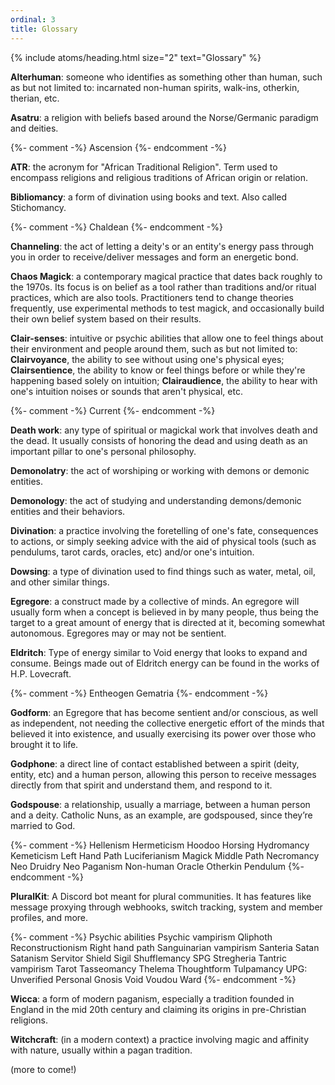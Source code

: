 ```yaml
---
ordinal: 3
title: Glossary
---
```


{% include atoms/heading.html size="2" text="Glossary" %} 

**Alterhuman**: someone who identifies as something other than human, such as but not limited to: incarnated non-human spirits, walk-ins, otherkin, therian, etc.

**Asatru**: a religion with beliefs based around the Norse/Germanic paradigm and deities.

{%- comment -%}
Ascension
{%- endcomment -%}

**ATR**: the acronym for "African Traditional Religion". Term used to encompass religions and religious traditions of African origin or relation.

**Bibliomancy**: a form of divination using books and text. Also called Stichomancy.

{%- comment -%}
Chaldean
{%- endcomment -%}

**Channeling**: the act of letting a deity's or an entity's energy pass through you in order to receive/deliver messages and form an energetic bond.

**Chaos Magick**: a contemporary magical practice that dates back roughly to the 1970s. Its focus is on belief as a tool rather than traditions and/or ritual practices, which are also tools. Practitioners tend to change theories frequently, use experimental methods to test magick, and occasionally build their own belief system based on their results.

**Clair-senses**: intuitive or psychic abilities that allow one to feel things about their environment and people around them, such as but not limited to: **Clairvoyance**, the ability to see without using one's physical eyes; **Clairsentience**, the ability to know or feel things before or while they're happening based solely on intuition; **Clairaudience**, the ability to hear with one's intuition noises or sounds that aren't physical, etc.

{%- comment -%}
Current
{%- endcomment -%}

**Death work**: any type of spiritual or magickal work that involves death and the dead. It usually consists of honoring the dead and using death as an important pillar to one's personal philosophy. 

**Demonolatry**: the act of worshiping or working with demons or demonic entities.

**Demonology**: the act of studying and understanding demons/demonic entities and their behaviors.

**Divination**: a practice involving the foretelling of one's fate, consequences to actions, or simply seeking advice with the aid of physical tools (such as pendulums, tarot cards, oracles, etc) and/or one's intuition.

**Dowsing**: a type of divination used to find things such as water, metal, oil, and other similar things.

**Egregore**: a construct made by a collective of minds. An egregore will usually form when a concept is believed in by many people, thus being the target to a great amount of energy that is directed at it, becoming somewhat autonomous. Egregores may or may not be sentient. 

**Eldritch**: Type of energy similar to Void energy that looks to expand and consume. Beings made out of Eldritch energy can be found in the works of H.P. Lovecraft. 

{%- comment -%}
Entheogen 
Gematria 
{%- endcomment -%}

**Godform**: an Egregore that has become sentient and/or conscious, as well as independent, not needing the collective energetic effort of the minds that believed it into existence, and usually exercising its power over those who brought it to life.

**Godphone**: a direct line of contact established between a spirit (deity, entity, etc) and a human person, allowing this person to receive messages directly from that spirit and understand them, and respond to it.

**Godspouse**: a relationship, usually a marriage, between a human person and a deity. Catholic Nuns, as an example, are godspoused, since they’re married to God.

{%- comment -%}
Hellenism 
Hermeticism
Hoodoo
Horsing
Hydromancy
Kemeticism
Left Hand Path
Luciferianism
Magick
Middle Path
Necromancy
Neo Druidry
Neo Paganism
Non-human
Oracle
Otherkin
Pendulum
{%- endcomment -%}

**PluralKit**: A Discord bot meant for plural communities. It has features like message proxying through webhooks, switch tracking, system and member profiles, and more.

{%- comment -%}
Psychic abilities
Psychic vampirism
Qliphoth
Reconstructionism
Right hand path
Sanguinarian vampirism
Santeria
Satan
Satanism
Servitor
Shield
Sigil
Shufflemancy
SPG
Stregheria
Tantric vampirism
Tarot
Tasseomancy
Thelema
Thoughtform
Tulpamancy
UPG: Unverified Personal Gnosis
Void
Voudou
Ward
{%- endcomment -%}

**Wicca**: a form of modern paganism, especially a tradition founded in England in the mid 20th century and claiming its origins in pre-Christian religions.

**Witchcraft**: (in a modern context) a practice involving magic and affinity with nature, usually within a pagan tradition.

<div class="tc i">(more to come!)</div>
